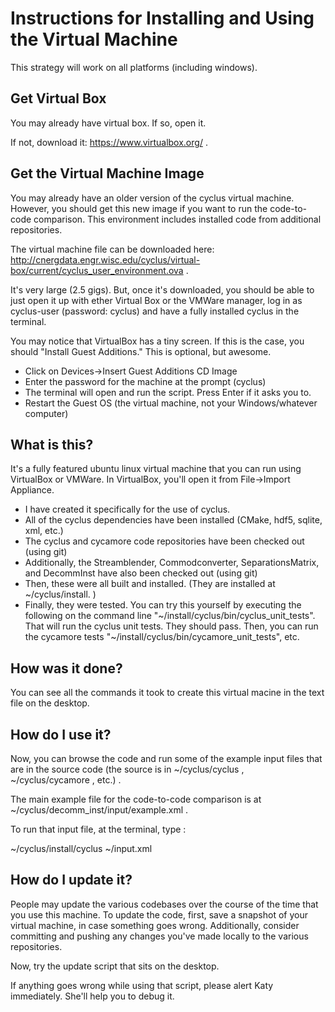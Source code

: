 # Instructions for Installing and Using the Virtual Machine

This strategy will work on all platforms (including windows).

## Get Virtual Box

You may already have virtual box. If so, open it. 

If not, download it: https://www.virtualbox.org/ .

## Get the Virtual Machine Image

You may already have an older version of the cyclus virtual machine. However,
you should get this new image if you want to run the code-to-code comparison. 
This environment includes installed code from additional repositories. 

The virtual machine file can be downloaded here:
http://cnergdata.engr.wisc.edu/cyclus/virtual-box/current/cyclus_user_environment.ova
.

It's very large (2.5 gigs). But, once it's downloaded, you should be able to
just open it up with ether Virtual Box or the VMWare manager, log in as
cyclus-user (password: cyclus) and have a fully installed cyclus in the
terminal. 

You may notice that VirtualBox has a tiny screen. If this is the case, you 
should "Install Guest Additions." This is optional, but awesome. 

- Click on Devices->Insert Guest Additions CD Image
- Enter the password for the machine at the prompt (cyclus)
- The terminal will open and run the script. Press Enter if it asks you to.
- Restart the Guest OS (the virtual machine, not your Windows/whatever computer)



## What is this?

It's a fully featured ubuntu linux virtual machine that you can run using
VirtualBox or VMWare. In VirtualBox, you'll open it from File->Import
Appliance.

- I have created it specifically for the use of cyclus. 
- All of the cyclus dependencies have been installed (CMake, hdf5, sqlite, xml, etc.)
- The cyclus and cycamore code repositories have been checked out (using git)
- Additionally, the Streamblender, Commodconverter, SeparationsMatrix, and DecommInst have also been checked out (using git)
- Then, these were all built and installed. (They are installed at ~/cyclus/install. )
- Finally, they were tested. You can try this yourself by executing the following on the command line "~/install/cyclus/bin/cyclus_unit_tests". That will run the cyclus unit tests. They should pass. Then, you can run the cycamore tests "~/install/cyclus/bin/cycamore_unit_tests", etc.

## How was it done? 

You can see all the commands it took to create this virtual macine in the text file on the desktop.


## How do I use it?


Now, you can browse the code and run some of the example input files that are
in the source code (the source is in ~/cyclus/cyclus ,  ~/cyclus/cycamore , 
etc.) . 


The main example file for the code-to-code comparison is at 
~/cyclus/decomm_inst/input/example.xml .

To run that input file, at the terminal, type : 


~/cyclus/install/cyclus ~/input.xml

## How do I update it?

People may update the various codebases over the course of the time that you 
use this machine. To update the code, first, save a snapshot of your virtual 
machine, in case something goes wrong. Additionally, consider committing and 
pushing any changes you've made locally to the various repositories. 

Now, try the update script that sits on the desktop. 

If anything goes wrong while using that script, please alert Katy immediately. 
She'll help you to debug it. 
